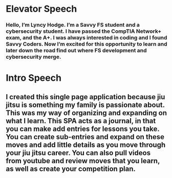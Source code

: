 # Elevator Speech
### Hello, I’m Lyncy Hodge. I’m a Savvy FS student and a cybersecurity student. I have passed the CompTIA Network+ exam, and the A+. I was always interested in coding and I found Savvy Coders. Now I’m excited for this opportunity to learn and later down the road find out where FS development and cybersecurity merge.


# Intro Speech
## I created this single page application because jiu jitsu is something my family is passionate about. This was my way of organizing and expanding on what I learn. This SPA acts as a journal, in that you can make add entries for lessons you take. You can create sub-entries and expand on these moves and add little details as you move through your jiu jitsu career. You can also pull videos from youtube and review moves that you learn, as well as create your competition plan.

